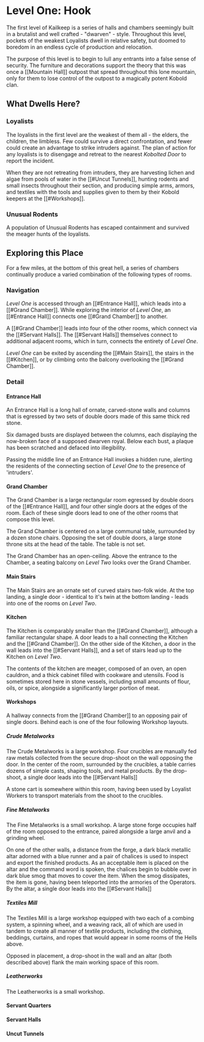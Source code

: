 # Level One: Hook
The first level of Kailkeep is a series of halls and chambers seemingly built in a brutalist and well crafted - "dwarven" - style. Throughout this level, pockets of the weakest Loyalists dwell in relative safety, but doomed to boredom in an endless cycle of production and relocation.

The purpose of this level is to begin to lull any entrants into a false sense of security. The furniture and decorations support the theory that this was once a [[Mountain Hall]] outpost that spread throughout this lone mountain, only for them to lose control of the outpost to a magically potent Kobold clan.

## What Dwells Here?
### Loyalists
The loyalists in the first level are the weakest of them all - the elders, the children, the limbless. Few could survive a direct confrontation, and fewer could create an advantage to strike intruders against. The plan of action for any loyalists is to disengage and retreat to the nearest *Kobolted Door* to report the incident.

When they are not retreating from intruders, they are harvesting lichen and algae from pools of water in the [[#Uncut Tunnels]], hunting rodents and small insects throughout their section, and producing simple arms, armors, and textiles with the tools and supplies given to them by their Kobold keepers at the [[#Workshops]].

### Unusual Rodents
A population of Unusual Rodents has escaped containment and survived the meager hunts of the loyalists.

## Exploring this Place
For a few miles, at the bottom of this great hell, a series of chambers continually produce a varied combination of the following types of rooms.

### Navigation
*Level One* is accessed through an [[#Entrance Hall]], which leads into a [[#Grand Chamber]]. While exploring the interior of *Level One*, an [[#Entrance Hall]] connects one [[#Grand Chamber]] to another.

A [[#Grand Chamber]] leads into four of the other rooms, which connect via the [[#Servant Halls]]. The [[#Servant Halls]] themselves connect to additional adjacent rooms, which in turn, connects the entirety of *Level One*.

*Level One* can be exited by ascending the [[#Main Stairs]], the stairs in the [[#Kitchen]], or by climbing onto the balcony overlooking the [[#Grand Chamber]].

### Detail
#### Entrance Hall
An Entrance Hall is a long hall of ornate, carved-stone walls and columns that is egressed by two sets of double doors made of this same thick red stone. 

Six damaged busts are displayed between the columns, each displaying the now-broken face of a supposed dwarven royal. Below each bust, a plaque has been scratched and defaced into illegibility.

Passing the middle line of an Entrance Hall invokes a hidden rune, alerting the residents of the connecting section of *Level One* to the presence of 'intruders'.

#### Grand Chamber
The Grand Chamber is a large rectangular room egressed by double doors of the [[#Entrance Hall]], and four other single doors at the edges of the room. Each of these single doors lead to one of the other rooms that compose this level.

The Grand Chamber is centered on a large communal table, surrounded by a dozen stone chairs. Opposing the set of double doors, a large stone throne sits at the head of the table. The table is not set.

The Grand Chamber has an open-ceiling. Above the entrance to the Chamber, a seating balcony on *Level Two* looks over the Grand Chamber.

#### Main Stairs
The Main Stairs are an ornate set of curved stairs two-folk wide. At the top landing, a single door - identical to it's twin at the bottom landing - leads into one of the rooms on *Level Two*.

#### Kitchen
The Kitchen is comparably smaller than the [[#Grand Chamber]], although a familiar rectangular shape. A door leads to a hall connecting the Kitchen and the [[#Grand Chamber]]. On the other side of the Kitchen, a door in the wall leads into the [[#Servant Halls]], and a set of stairs lead up to the Kitchen on *Level Two*.

The contents of the kitchen are meager, composed of an oven, an open cauldron, and a thick cabinet filled with cookware and utensils. Food is sometimes stored here in stone vessels, including small amounts of flour, oils, or spice, alongside a significantly larger portion of meat.

#### Workshops
A hallway connects from the [[#Grand Chamber]] to an opposing pair of single doors. Behind each is one of the four following Workshop layouts.

##### Crude Metalworks
The Crude Metalworks is a large workshop. Four crucibles are manually fed raw metals collected from the secure drop-shoot on the wall opposing the door. In the center of the room, surrounded by the crucibles, a table carries dozens of simple casts, shaping tools, and metal products. By the drop-shoot, a single door leads into the [[#Servant Halls]]

A stone cart is somewhere within this room, having been used by Loyalist Workers to transport materials from the shoot to the crucibles. 

##### Fine Metalworks
The Fine Metalworks is a small workshop. A large stone forge occupies half of the room opposed to the entrance, paired alongside a large anvil and a grinding wheel.

On one of the other walls, a distance from the forge, a dark black metallic altar adorned with a blue runner and a pair of chalices is used to inspect and export the finished products. As an acceptable item is placed on the altar and the command word is spoken, the chalices begin to bubble over in dark blue smog that moves to cover the item. When the smog dissipates, the item is gone, having been teleported into the armories of the Operators. By the altar, a single door leads into the [[#Servant Halls]]

##### Textiles Mill
The Textiles Mill is a large workshop equipped with two each of a combing system, a spinning wheel, and a weaving rack, all of which are used in tandem to create all manner of textile products, including the clothing, beddings, curtains, and ropes that would appear in some rooms of the Hells above.

Opposed in placement, a drop-shoot in the wall and an altar (both described above) flank the main working space of this room.

##### Leatherworks
The Leatherworks is a small workshop. 

#### Servant Quarters
#### Servant Halls
#### Uncut Tunnels